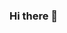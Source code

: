 ### Hi there 👋

<!--
**NadiaAhmedSaleh/NadiaAhmedSaleh** is a ✨ _special_ ✨ repository because its `README.md` (this file) appears on your GitHub profile.

Here are some ideas to get you started:

- 👋 Hi, I’m @NadiaAhmedSaleh
- 👀 I’m interested in drawing beautiful ui
- 🌱 I’m currently learning html css js
- 📫 How to reach me: https://www.linkedin.com/in/nadia-ahmed-8296b51a0
-->
